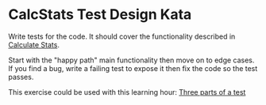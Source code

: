 # CalcStats Test Design Kata

Write tests for the code. It should cover the functionality described in [Calculate Stats](https://sammancoaching.org/kata_descriptions/calc_stats.html). 

Start with the "happy path" main functionality then move on to edge cases. If you find a bug, write a failing test to expose it then fix the code so the test passes.

This exercise could be used with this learning hour: [Three parts of a test](https://sammancoaching.org/learning_hours/test_design/three_parts_of_a_test.html)
